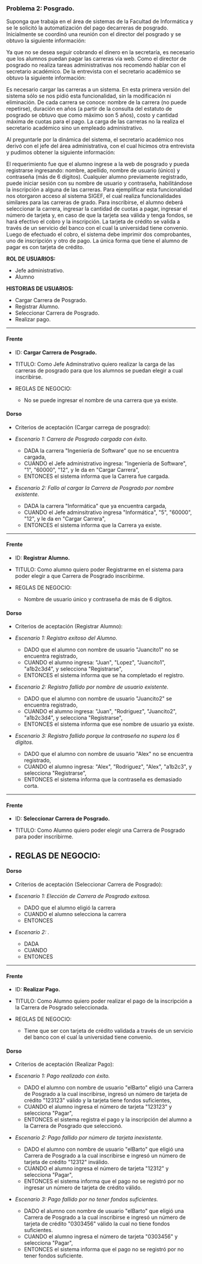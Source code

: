 ### Problema 2: Posgrado.
Suponga que trabaja en el área de sistemas de la Facultad de Informática y se le solicitó la automatización del pago decarreras de posgrado. Inicialmente se coordinó una reunión con el director del posgrado y se obtuvo la siguiente información:

Ya que no se desea seguir cobrando el dinero en la secretaría, es necesario que los alumnos puedan pagar las carreras vía web. Como el director de posgrado no realiza tareas administrativas nos recomendó hablar con el secretario académico.
De la entrevista con el secretario académico se obtuvo la siguiente información:

Es necesario cargar las carreras a un sistema. En esta primera versión del sistema sólo se nos pidió esta funcionalidad, sin la modificación ni eliminación. De cada carrera se conoce: nombre de la carrera (no puede repetirse), duración en años (a partir de la consulta del estatuto de posgrado se obtuvo que como máximo son 5 años), costo y cantidad máxima de cuotas para el pago. La carga de las carreras no la realiza el secretario académico sino un empleado administrativo.

Al preguntarle por la dinámica del sistema, el secretario académico nos derivó con el jefe del área administrativa, con el cual hicimos otra entrevista y pudimos obtener la siguiente información:

El requerimiento fue que el alumno ingrese a la web de posgrado y pueda registrarse ingresando: nombre, apellido, nombre de usuario (único) y contraseña (más de 6 dígitos). Cualquier alumno previamente registrado, puede iniciar sesión con su nombre de usuario y contraseña, habilitándose la inscripción a alguna de las carreras. Para ejemplificar esta funcionalidad nos otorgaron acceso al sistema SIGEF, el cual realiza funcionalidades similares para las carreras de grado. Para inscribirse, el alumno deberá seleccionar la carrera, ingresar la cantidad de cuotas a pagar, ingresar el número de tarjeta y, en caso de que la tarjeta sea válida y tenga fondos, se hará efectivo el cobro y la inscripción. La tarjeta de crédito se valida a través de un servicio del banco con el cual la universidad tiene convenio. Luego de efectuado el cobro, el sistema debe imprimir dos comprobantes, uno de inscripción y otro de pago. La única forma que tiene el alumno de pagar es con tarjeta de crédito.

**ROL DE USUARIOS:**

- Jefe administrativo.
- Alumno 

**HISTORIAS DE USUARIOS:**

- Cargar Carrera de Posgrado.
- Registrar Alumno.
- Seleccionar Carrera de Posgrado.
- Realizar pago.

___

#### Frente
- ID: **Cargar Carrera de Posgrado.**

- TITULO: Como Jefe Adminstrativo quiero realizar la carga de las carreras de posgrado para que los alumnos se puedan elegir a cual inscribirse.

- REGLAS DE NEGOCIO: 
	- No se puede ingresar el nombre de una carrera que ya existe.
	
#### Dorso
- Criterios de aceptación (Cargar carrega de posgrado):
- _Escenario 1: Carrera de Posgrado cargada con éxito._
	- DADA la carrera "Ingeniería de Software" que no se encuentra cargada,
	- CUANDO el Jefe administrativo ingresa: "Ingeniería de Software", "1", "60000", "12", y le da en "Cargar Carrera",
	- ENTONCES el sistema informa que la Carrera fue cargada.
	
- _Escenario 2: Fallo al cargar la Carrera de Posgrado por nombre existente._ 
	- DADA la carrera "Informática" que ya encuentra cargada,
	- CUANDO el Jefe adminsitrativo ingresa "Informática", "5", "60000", "12", y le da en "Cargar Carrera",
	- ENTONCES el sistema informa que la Carrera ya existe.

___

#### Frente
- ID: **Registrar Alumno.**

- TITULO: Como alumno quiero poder Registrarme en el sistema para poder elegir a que Carrera de Posgrado inscribirme.

- REGLAS DE NEGOCIO: 
	- Nombre de usuario único y contraseña de más de 6 dígitos.
	
#### Dorso
- Criterios de aceptación (Registrar Alumno):
- _Escenario 1: Registro exitoso del Alumno._
	- DADO que el alumno con nombre de usuario "Juancito1" no se encuentra registrado,
	- CUANDO el alumno ingresa: "Juan", "Lopez", "Juancito1", "a1b2c3d4", y selecciona "Registrarse", 
	- ENTONCES el sistema informa que se ha completado el registro.
	
- _Escenario 2: Registro fallido por nombre de usuario existente._ 
	- DADO que el alumno con nombre de usuario "Juancito2" se encuentra registrado,
	- CUANDO el alumno ingresa: "Juan", "Rodriguez", "Juancito2", "a1b2c3d4", y selecciona "Registrarse",
	- ENTONCES el sistema informa que ese nombre de usuario ya existe.
	
- _Escenario 3: Registro fallido porque la contraseña no supera los 6 dígitos._ 
	- DADO que el alumno con nombre de usuario "Alex" no se encuentra registrado,
	- CUANDO el alumno ingresa: "Alex", "Rodriguez", "Alex", "a1b2c3", y selecciona "Registrarse",
	- ENTONCES el sistema informa que la contraseña es demasiado corta.
___

#### Frente
- ID: **Seleccionar Carrera de Posgrado.**

- TITULO: Como Alumno quiero poder elegir una Carrera de Posgrado para poder inscribirme.

- REGLAS DE NEGOCIO: 
	- 
	
#### Dorso
- Criterios de aceptación (Seleccionar Carrera de Posgrado):
- _Escenario 1: Elección de Carrera de Posgrado exitosa._
	- DADO que el alumno eligió la carrera
	- CUANDO el alumno selecciona la carrera
	- ENTONCES
	
- _Escenario 2: ._ 
	- DADA 
	- CUANDO
	- ENTONCES
	
___

#### Frente
- ID: **Realizar Pago.**

- TITULO: Como Alumno quiero poder realizar el pago de la inscripción a la Carrera de Posgrado seleccionada.

- REGLAS DE NEGOCIO: 
	- Tiene que ser con tarjeta de crédito validada a través de un servicio del banco con el cual la universidad tiene convenio.
	
#### Dorso
- Criterios de aceptación (Realizar Pago):
- _Escenario 1: Pago realizado con éxito._
	- DADO el alumno con nombre de usuario "elBarto" eligió una Carrera de Posgrado a la cual inscribirse, ingresó un número de tarjeta de crédito "123123" válido y la tarjeta tiene fondos suficientes,
	- CUANDO el alumno ingresa el número de tarjeta "123123" y selecciona "Pagar",
	- ENTONCES el sistema registra el pago y la inscripción del alumno a la Carrera de Posgrado que seleccionó.
	
- _Escenario 2: Pago fallido por número de tarjeta inexistente._ 
	- DADO el alumno con nombre de usuario "elBarto" que eligió una Carrera de Posgrado a la cual inscribirse e ingresó un número de tarjeta de crédito "12312" inválido.
	- CUANDO el alumno ingresa el número de tarjeta "12312" y selecciona "Pagar",
	- ENTONCES el sistema informa que el pago no se registró por no ingresar un número de tarjeta de crédito válido.
	
- _Escenario 3: Pago fallido por no tener fondos suficientes._ 
	- DADO el alumno con nombre de usuario "elBarto" que eligió una Carrera de Posgrado a la cual inscribirse e ingresó un número de tarjeta de crédito "0303456" válido la cual no tiene fondos suficientes.
	- CUANDO el alumno ingresa el número de tarjeta "0303456" y selecciona "Pagar",
	- ENTONCES el sistema informa que el pago no se registró por no tener fondos suficiente.
